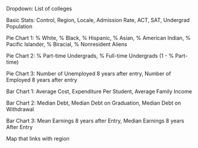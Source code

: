 Dropdown: List of colleges

Basic Stats: Control, Region, Locale, Admission Rate, ACT, SAT, Undergrad Population


Pie Chart 1: % White, % Black, % Hispanic, % Asian, % American Indian, % Pacific Islander, % Biracial, % Nonresident Aliens

Pie Chart 2: % Part-time Undergrads, % Full-time Undergrads (1 - % Part-time)

Pie Chart 3: Number of Unemployed 8 years after entry, Number of Employed 8 years after entry



Bar Chart 1: Average Cost, Expenditure Per Student, Average Family Income

Bar Chart 2: Median Debt, Median Debt on Graduation, Median Debt on Withdrawal

Bar Chart 3: Mean Earnings 8 years after Entry, Median Earnings 8 years After Entry


Map that links with region
